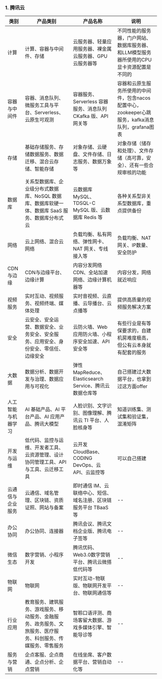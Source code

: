
### 1. 腾讯云

| 类别                  | 产品类别                   | 产品名称                                                      | 说明                                                        |
|-----------------------|----------------------------|---------------------------------------------------------------|-------------------------------------------------------------|
| 计算                  | 计算、容器与中间件、存储  | 云服务器、轻量应用服务器、裸金属云服务器、GPU 云服务器等       | 不同性能的服务器，门户网站、数据库服务器、和LLM模型服务器所使用的CPU显卡资源配置是不同的                                          |
| 容器与中间件          | 容器、消息队列、微服务工具与平台、Serverless、云原生可观测 | 容器服务、Serverless 容器服务、消息队列 CKafka 版、API 网关等 | 容器和云原生服务所使用的中间件，包含nacos配置中心，zookeeper心跳服务，kafka消息队列，grafana图表                          |
| 存储                  | 基础存储服务、存储数据服务、数据迁移、混合云存储、智能存储 | 对象存储、云硬盘、文件存储、日志服务、数据万象等                 | 对象存储（储存和处理）、文件存储（高可靠，安全）、还有一些合规审核的功能                                      |
| 数据库                | 关系型数据库、企业级分布式数据库、NoSQL 数据库、数据库软硬一体、数据库 SaaS 服务、数据库分布式云 | 云数据库 MySQL、TDSQL-C MySQL 版、云数据库 Redis 等            | 各种关系型非关系型数据库，重点提供备份                                      |
| 网络                  | 云上网络、混合云网络       | 负载均衡、私有网络、弹性网卡、NAT 网关、专线接入等              | 负载均衡、NAT网关、IP数量、安全防护                                      |
| CDN与边缘             | CDN与边缘平台、边缘计算    | 内容分发网络 CDN、全站加速网络、边缘计算机器等                   | 内容分发，网络就近响应                        |
| 视频服务              | 实时互动、视频服务、视频终端、媒体处理 | 实时音视频、云直播、云导播台、云点播等                          | 提供高质量的视频服务解决方案                                |
| 安全                  | 云安全、安全运营、数据安全、业务安全、安全服务、应用安全、身份安全、零信任、边缘安全 | 云防火墙、Web 应用防火墙、小程序安全加速、API 安全等            | 有些行业是有等保要求的，自建机房难度极高，但公有云本身就有配套的服务                                  |
| 大数据                | 数据分析、数据开发与治理、数据应用与可视化 | 弹性 MapReduce、Elasticsearch Service、腾讯云数据仓库等         | 自己搭建过大数据平台，也拿到过这方面offer                              |
| 人工智能与机器学习    | AI 基础产品、AI 平台产品、AI 应用产品、腾讯大模型 | 人脸识别、文字识别、图像理解、腾讯云 TI 平台、人脸核身等         | 知道训练集、测试集和验证集，混淆矩阵                              |
| 开发与运维            | 低代码、监控与运维、开发者工具、云资源管理、设计协同管理工具、API 与工具、云迁移工具 | 云开发 CloudBase、CODING DevOps、云 API、云监控等               | 可以自己搭建                                    |
| 云通信与企业服务      | 云通信、域名管理、区块链、资质证照、网站与备案 | 即时通信 IM、云联络中心、短信、域名注册、区块链服务平台 TBaaS等 | --                               |
| 办公协同              | 办公协同、连接器           | 腾讯会议、腾讯文档企业版、腾讯电子签等                           | --                                 |
| 微信生态              | 数字营销、小程序开发       | 腾讯优码、Web3.0数字营销平台、腾讯云微搭低代码等                 | --                     |
| 物联网                | 物联网                     | 实时互动-物联版、物联网开发平台、物联网通信等                    | --                                          |
| 行业应用              | 教育服务、建筑服务、游戏服务、移动服务、金融服务、政务服务、文旅服务、医疗服务、科创服务、传媒服务、零售服务 | 智聆口语评测、商场客留大数据、游戏多媒体引擎、智能导诊等         | --                            |
| 服务与营销            | 企点客服、企点商通、企点分析、企点营销 | 在线坐席、客户数据平台、营销自动化等                             | --                                  |
